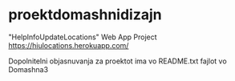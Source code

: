 # proektdomashnidizajn
"HelpInfoUpdateLocations" Web App Project
https://hiulocations.herokuapp.com/

Dopolnitelni objasnuvanja za proektot ima vo README.txt fajlot vo Domashna3
